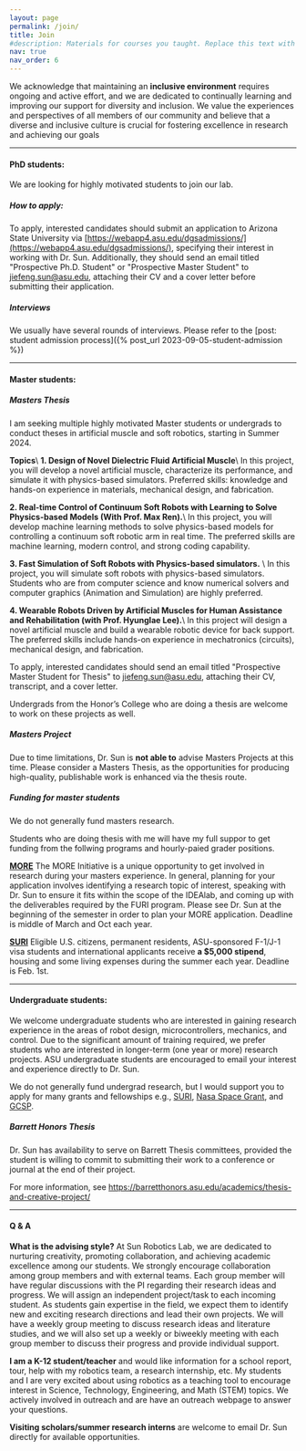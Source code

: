 ```yaml
---
layout: page
permalink: /join/
title: Join
#description: Materials for courses you taught. Replace this text with your description.
nav: true
nav_order: 6
---
```


We acknowledge that maintaining an __inclusive environment__ requires ongoing and active effort, and we are dedicated to continually learning and improving our support for diversity and inclusion. We value the experiences and perspectives of all members of our community and believe that a diverse and inclusive culture is crucial for fostering excellence in research and achieving our goals

---


#### PhD students:

We are looking for highly motivated students to join our lab. 

##### How to apply:
To apply, interested candidates should submit an application to Arizona State University via [https://webapp4.asu.edu/dgsadmissions/](https://webapp4.asu.edu/dgsadmissions/), specifying their interest in working with Dr. Sun. Additionally, they should send an email titled "Prospective Ph.D. Student" or "Prospective Master Student" to jiefeng.sun@asu.edu, attaching their CV and a cover letter before submitting their application.



##### Interviews
We usually have several rounds of interviews. Please refer to the [post: student admission process]({% post_url 2023-09-05-student-admission %})


---


#### Master students:


##### Masters Thesis

I am seeking multiple highly motivated Master students or undergrads to conduct theses in artificial muscle and soft robotics, starting in Summer 2024. 

__Topics__\\
__1. Design of Novel Dielectric Fluid Artificial Muscle__\\
In this project, you will develop a novel artificial muscle, characterize its performance, and simulate it with physics-based simulators. Preferred skills: knowledge and hands-on experience in materials, mechanical design, and fabrication. 

**2. Real-time Control of Continuum Soft Robots with Learning to Solve Physics-based Models (With Prof. Max Ren).**\\
In this project, you will develop machine learning methods to solve physics-based models for controlling a continuum soft robotic arm in real time. The preferred skills are machine learning, modern control, and strong coding capability. 

__3. Fast Simulation of Soft Robots with Physics-based simulators.__ \\
In this project, you will simulate soft robots with physics-based simulators. Students who are from computer science and know numerical solvers and computer graphics (Animation and Simulation) are highly preferred. 

__4. Wearable Robots Driven by Artificial Muscles for Human Assistance and Rehabilitation (with Prof. Hyunglae Lee).__\\
In this project will design a novel artificial muscle and build a wearable robotic device for back support. The preferred skills include hands-on experience in mechatronics (circuits), mechanical design, and fabrication. 


To apply, interested candidates should send an email titled "Prospective Master Student for Thesis" to jiefeng.sun@asu.edu, attaching their CV, transcript, and a cover letter. 

Undergrads from the Honor’s College who are doing a thesis are welcome to work on these projects as well. 


##### Masters Project
Due to time limitations, Dr. Sun is **not able to** advise Masters Projects at this time. Please consider a Masters Thesis, as the opportunities for producing high-quality, publishable work is enhanced via the thesis route.

##### Funding for master students
We do not generally fund masters research.  

Students who are doing thesis with me will have my full suppor to get funding from the follwing programs and hourly-paied grader positions.  

[__MORE__](https://students.engineering.asu.edu/graduate/research/more/)
The MORE Initiative is a unique opportunity to get involved in research during your masters experience. In general, planning for your application involves identifying a research topic of interest, speaking with Dr. Sun to ensure it fits within the scope of the IDEAlab, and coming up with the deliverables required by the FURI program. Please see Dr. Sun at the beginning of the semester in order to plan your MORE application. Deadline is middle of March and Oct each year. 

[__SURI__](https://students.engineering.asu.edu/graduate/research/suri/)
Eligible U.S. citizens, permanent residents, ASU-sponsored F-1/J-1 visa students and international applicants receive **a $5,000 stipend**, housing and some living expenses during the summer each year. Deadline is Feb. 1st.

---

#### Undergraduate students:

We welcome undergraduate students who are interested in gaining research experience in the areas of robot design, microcontrollers, mechanics, and control. Due to the significant amount of training required, we prefer students who are interested in longer-term (one year or more) research projects.
ASU undergraduate students are encouraged to email your interest and experience directly to Dr. Sun.

We do not generally fund undergrad research, but I would support you to apply for many grants and fellowships e.g., [SURI](https://students.engineering.asu.edu/graduate/research/suri/), [Nasa Space Grant](https://nasa.asu.edu/node), and [GCSP](https://gcsp.engineering.asu.edu/). 


##### Barrett Honors Thesis
Dr. Sun has availability to serve on Barrett Thesis committees, provided the student is willing to commit to submitting their work to a conference or journal at the end of their project.

For more information, see https://barretthonors.asu.edu/academics/thesis-and-creative-project/

---

#### Q & A

__What is the advising style?__
At Sun Robotics Lab, we are dedicated to nurturing creativity, promoting collaboration, and achieving academic excellence among our students. We strongly encourage collaboration among group members and with external teams.
Each group member will have regular discussions with the PI regarding their research ideas and progress. We will assign an independent project/task to each incoming student. As students gain expertise in the field, we expect them to identify new and exciting research directions and lead their own projects.
We will have a weekly group meeting to discuss research ideas and literature studies, and we will also set up a weekly or biweekly meeting with each group member to discuss their progress and provide individual support.



 __I am a K-12 student/teacher__ and would like information for a school report, tour, help with my robotics team, a research internship, etc. My students and I are very excited about using robotics as a teaching tool to encourage interest in Science, Technology, Engineering, and Math (STEM) topics. We actively involved in outreach and are have an outreach webpage to answer your questions.


__Visiting scholars/summer research interns__ are welcome to email Dr. Sun directly for available opportunities.